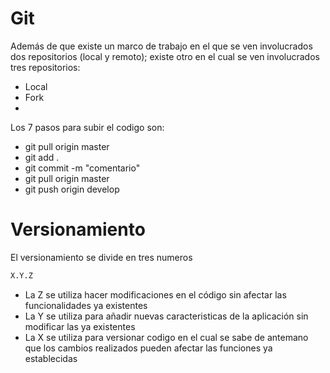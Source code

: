# Git
Además de que existe un marco de trabajo en el que se ven involucrados dos repositorios (local y remoto); existe otro en el cual se ven involucrados tres repositorios:

- Local
- Fork
- 

Los 7 pasos para subir el codigo son:

- git pull origin master
- git add .
- git commit -m "comentario"
- git pull origin master
- git push origin develop

# Versionamiento

El versionamiento se divide en tres numeros
```sh
X.Y.Z
```
- La Z se utiliza hacer modificaciones en el código sin afectar las funcionalidades ya existentes
- La Y se utiliza para añadir nuevas caracteristicas de la aplicación sin modificar las ya existentes
- La X se utiliza para versionar codigo en el cual se sabe de antemano que los cambios realizados pueden afectar las funciones ya establecidas